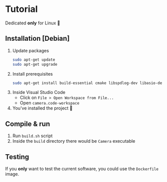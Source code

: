 # Tutorial
Dedicated **only** for Linux 🐧

## Installation [Debian]
1. Update packages
    ```bash
    sudo apt-get update
    sudo apt-get upgrade
    ```
2. Install prerequisites
    ```bash
    sudo apt-get install build-essential cmake libspdlog-dev libasio-dev libgstreamer1.0-dev libgstreamer-plugins-base1.0-dev libgstreamer-plugins-bad1.0-dev gstreamer1.0-plugins-base gstreamer1.0-plugins-good gstreamer1.0-plugins-bad gstreamer1.0-plugins-ugly gstreamer1.0-libav gstreamer1.0-tools gstreamer1.0-x gstreamer1.0-alsa gstreamer1.0-gl gstreamer1.0-gtk3 gstreamer1.0-qt5 gstreamer1.0-pulseaudio
    ```
3. Inside Visual Studio Code
    - Click on `File > Open Workspace from File...`
    - Open `camera.code-workspace`
4. You've installed the project 🎉

## Compile & run
1. Run `build.sh` script
2. Inside the `build` directory there would be `Camera` executable

## Testing
If you **only** want to test the current software, you could use the `Dockerfile` image.

